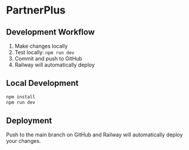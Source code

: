 # PartnerPlus

## Development Workflow

1. Make changes locally
2. Test locally: `npm run dev`
3. Commit and push to GitHub
4. Railway will automatically deploy

## Local Development

```bash
npm install
npm run dev
```

## Deployment

Push to the main branch on GitHub and Railway will automatically deploy your changes.